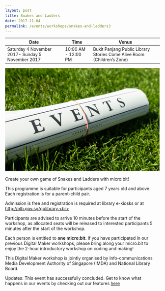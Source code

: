 ```yaml
---
layout: post
title: Snakes and Ladders
date: 2017-11-04
permalink: /events/workshops/snakes-and-ladders3
---
```


| Date | Time | Venue |
|--------|---|---|
| Saturday 4 November 2017-  Sunday 5 November 2017 | 10:00 AM - 12:00 PM |  Bukit Panjang Public Library Stories Come Alive Room (Children’s Zone) |

![hi](/images/events/generic-event-image.jpg)

Create your own game of Snakes and Ladders with micro:bit!<br>

This programme is suitable for participants aged 7 years old and above. Each registration is for a parent-child pair.<br>

Admission is free and registration is required at library e-kiosks or at http://nlb.gov.sg/golibrary.<br>

Participants are advised to arrive 10 minutes before the start of the workshop, as allocated seats will be released to interested participants 5 minutes after the start of the workshop.<br>

Each person is entitled to **one micro:bit**. If you have participated in our previous Digital Maker workshops, please bring along your micro:bit to enjoy the 2-hour introductory workshop on coding and making!<br>

This Digital Maker workshop is jointly organised by Info-communications Media Development Authority of Singapore (IMDA) and National Library Board.<br>

Updates: This event has successfully concluded. Get to know what happens in our events by checking out our features <a href="" target="_blank">here</a>
